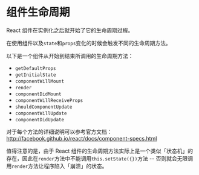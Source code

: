 # 组件生命周期

React 组件在实例化之后就开始了它的生命周期过程。

在使用组件以及`state`和`props`变化的时候会触发不同的生命周期方法。

以下是一个组件从开始到结束所调用的生命周期方法：

- `getDefaultProps`
- `getInitialState`
- `componentWillMount`
- `render`
- `componentDidMount`
- `componentWillReceiveProps`
- `shouldComponentUpdate`
- `componentWillUpdate`
- `componentDidUpdate`

对于每个方法的详细说明可以参考官方文档：http://facebook.github.io/react/docs/component-specs.html

值得注意的是，由于 React 组件的生命周期方法实际上是一个类似「状态机」的存在，因此在`render`方法中不能调用`this.setState({})`方法 -- 否则就会无限调用`render`方法让程序陷入「崩溃」的状态。
